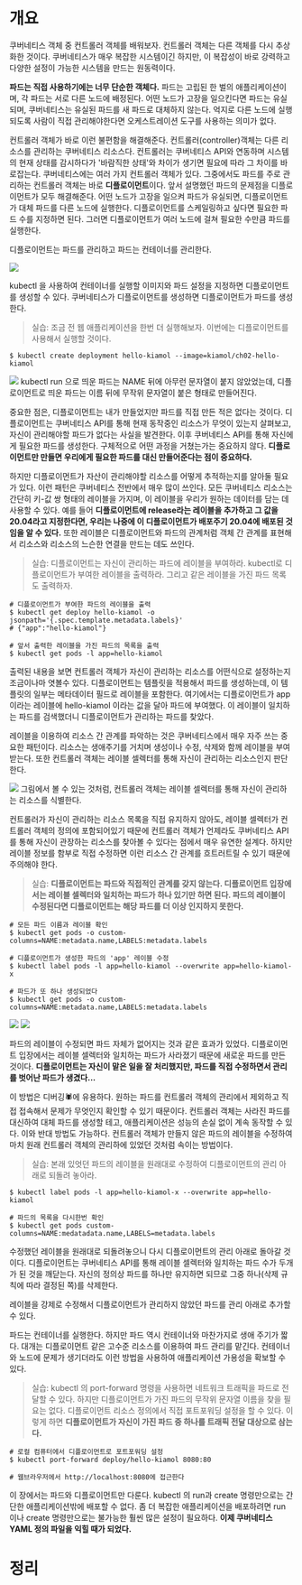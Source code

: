 <!-- Date: 2025-01-22 -->
<!-- Update Date: 2025-01-23 -->
<!-- File ID: 31184adf-c840-43ad-b86d-caf7bfeef552 -->
<!-- Author: Seoyeon Jang -->

# 개요

쿠버네티스 객체 중 컨트롤러 객체를 배워보자. 컨트롤러 객체는 다른 객체를 다시 추상화한 것이다. 쿠버네티스가 매우 복잡한 시스템이긴 하지만, 이 복잡성이 바로 강력하고 다양한 설정이 가능한 시스템을 만드는
원동력이다.

**파드는 직접 사용하기에는 너무 단순한 객체다.** 파드는 고립된 한 벌의 애플리케이션이며, 각 파드는 서로 다른 노드에 배정된다. 어떤 노드가 고장을 일으킨다면 파드는 유실되며, 쿠버네티스는 유실된 파드를 새
파드로 대체하지 않는다. 억지로 다른 노드에 실행되도록 사람이 직접 관리해야한다면 오케스트레이션 도구를 사용하는 의미가 없다.

컨트롤러 객체가 바로 이런 불편함을 해결해준다. 컨트롤러(controller)객체는 다른 리소스를 관리하는 쿠버네티스 리소스다. 컨트롤러는 쿠버네티스 API와 연동하며 시스템의 현재 상태를 감시하다가 '바람직한
상태'와 차이가 생기면 필요에 따라 그 차이를 바로잡는다. 쿠버네티스에는 여러 가지 컨트롤러 객체가 있다. 그중에서도 파드를 주로 관리하는 컨트롤러 객체는 바로 **디플로이먼트**이다. 앞서 설명했던 파드의 문제점을
디플로이먼트가 모두 해결해준다. 어떤 노드가 고장을 일으켜 파드가 유실되면, 디플로이먼트가 대체 파드를 다른 노드에 실행한다. 디플로이먼트를 스케일링하고 싶다면 필요한 파드 수를 지정하면 된다. 그러면 디플로이먼트가
여러 노드에 걸쳐 필요한 수만큼 파드를 실행한다.

디플로이먼트는 파드를 관리하고 파드는 컨테이너를 관리한다.

![](.2.2_컨트롤러_객체와_함께_파드_실행하기_images/8fb3a8f9.png)

kubectl 을 사용하여 컨테이너를 실행할 이미지와 파드 설정을 지정하면 디플로이먼트를 생성할 수 있다. 쿠버네티스가 디플로이먼트를 생성하면 디플로이먼트가 파드를 생성한다.

> 실습: 조금 전 웹 애플리케이션을 한번 더 실행해보자. 이번에는 디플로이먼트를 사용해서 실행할 것이다.

```shell
$ kubectl create deployment hello-kiamol --image=kiamol/ch02-hello-kiamol
```

![](.2.2_컨트롤러_객체와_함께_파드_실행하기_images/723b04ce.png)
kubectl run 으로 띄운 파드는 NAME 뒤에 아무런 문자열이 붙지 않았었는데, 디플로이먼트로 띄운 파드는 이름 뒤에 무작위 문자열이 붙은 형태로 만들어진다.

중요한 점은, 디플로이먼트는 내가 만들었지만 파드를 직접 만든 적은 없다는 것이다. 디플로이먼트는 쿠버네티스 API를 통해 현재 동작중인 리소스가 무엇이 있는지 살펴보고, 자신이 관리해야할 파드가 없다는 사실을
발견한다. 이후 쿠버네티스 API를 통해 자신에게 필요한 파드를 생성한다. 구체적으로 어떤 과정을 거쳤는가는 중요하지 않다. **디플로이먼트만 만들면 우리에게 필요한 파드를 대신 만들어준다는 점이 중요하다.**

하지만 디플로이먼트가 자산이 관리해야할 리소스를 어떻게 추적하는지를 알아둘 필요가 있다. 이런 패턴은 쿠버네티스 전반에서 매우 많이 쓰인다. 모든 쿠버네티스 리소스는 간단히 키-값 쌍 형태의 레이블을 가지며, 이
레이블을 우리가 원하는 데이터를 담는 데 사용할 수 있다. 예를 들어 **디플로이먼트에 release라는 레이블을 추가하고 그 값을 20.04라고 지정한다면, 우리는 나중에 이 디플로이먼트가 배포주기 20.04에
배포된 것임을 알 수 있다.** 또한 레이블은 디플로이먼트와 파드의 관계처럼 객체 간 관계를 표현해서 리소스와 리소스의 느슨한 연결을 만드는 데도 쓰인다.

> 실습: 디플로이먼트는 자신이 관리하는 파드에 레이블을 부여하라. kubectl로 디플로이먼트가 부여한 레이블을 출력하라. 그리고 같은 레이블을 가진 파드 목록도 출력하자.

```shell
# 디플로이먼트가 부여한 파드의 레이블을 출력
$ kubectl get deploy hello-kiamol -o jsonpath='{.spec.template.metadata.labels}'
# {"app":"hello-kiamol"}

# 앞서 출력한 레이블을 가진 파드의 목록을 출력
$ kubectl get pods -l app=hello-kiamol
```

출력된 내용을 보면 컨트롤러 객체가 자신이 관리하는 리소스를 어떤식으로 설정하는지 조금이나마 엿볼수 있다. 디플로이먼트는 템플릿을 적용해서 파드를 생성하는데, 이 템플릿의 일부는 메타데이터 필드로 레이블을 포함한다.
여기에서는 디플로이먼트가 app 이라는 레이블에 hello-kiamol 이라는 값을 달아 파드에 부여했다. 이 레이블이 일치하는 파드를 검색했더니 디플로이먼트가 관리하는 파드를 찾았다.

레이블을 이용하여 리소스 간 관계를 파악하는 것은 쿠버네티스에서 매우 자주 쓰는 중요한 패턴이다. 리소스는 생애주기를 거치며 생성이나 수정, 삭제와 함께 레이블을 부여받는다. 또한 컨트롤러 객체는 레이블 셀렉터를
통해 자신이 관리하는 리소스인지 판단한다.

![](.2.2_컨트롤러_객체와_함께_파드_실행하기_images/f3fa80b2.png)
그림에서 볼 수 있는 것처럼, 컨트롤러 객체는 레이블 셀렉터를 통해 자신이 관리하는 리소스를 식별한다.

컨트롤러가 자신이 관리하는 리소스 목록을 직접 유지하지 않아도, 레이블 셀렉터가 컨트롤러 객체의 정의에 포함되어있기 때문에 컨트롤러 객체가 언제라도 쿠버네티스 API를 통해 자신이 관장하는 리소스를 찾아볼 수 있다는
점에서 매우 유연한 설계다. 하지만 레이블 정보를 함부로 직접 수정하면 이런 리소스 간 관계를 흐트러트릴 수 있기 때문에 주의해야 한다.

> 실습: **디플로이먼트는 파드와 직접적인 관계를 갖지 않는다. 디플로이먼트 입장에서는 레이블 셀렉터와 일치하는 파드가 하나 있기만 하면 된다. 파드의 레이블이 수정된다면 디플로이먼트는 해당 파드를 더 이상
인지하지 못한다.**

```shell
# 모든 파드 이름과 레이블 확인
$ kubectl get pods -o custom-columns=NAME:metadata.name,LABELS:metadata.labels

# 디플로이먼트가 생성한 파드의 'app' 레이블 수정
$ kubectl label pods -l app=hello-kiamol --overwrite app=hello-kiamol-x

# 파드가 또 하나 생성되었다
$ kubectl get pods -o custom-columns=NAME:metadata.name,LABELS:metadata.labels
```

![](.2.2_컨트롤러_객체와_함께_파드_실행하기_images/9ebfcc97.png)
![](.2.2_컨트롤러_객체와_함께_파드_실행하기_images/2644aa7a.png)

파드의 레이블이 수정되면 파드 자체가 없어지는 것과 같은 효과가 있었다. 디플로이먼트 입장에서는 레이블 셀렉터와 일치하는 파드가 사라졌기 때문에 새로운 파드를 만든 것이다. **디플로이먼트는 자신이 맡은 일을 잘
처리했지만, 파드를 직접 수정하면서 관리를 벗어난 파드가 생겼다...**

이 방법은 디버깅🕷️에 유용하다. 원하는 파드를 컨트롤러 객체의 관리에서 제외하고 직접 접속해서 문제가 무엇인지 확인할 수 있기 때문이다. 컨트롤러 객체는 사라진 파드를 대신하여 대체 파드를 생성할 테고,
애플리케이션은 성능의 손실 없이 계속 동작할 수 있다. 이와 반대 방법도 가능하다. 컨트롤러 객체가 만들지 않은 파드의 레이블을 수정하여 마치 원래 컨트롤러 객체의 관리하에 있었던 것처럼 속이는 방법이다.

> 실습: 본래 있엇던 파드의 레이블을 원래대로 수정하여 디플로이먼트의 관리 아래로 되돌려 놓아라.

```shell
$ kubectl label pods -l app=hello-kiamol-x --overwrite app=hello-kiamol

# 파드의 목록을 다시한번 확인
$ kubectl get pods custom-columns=NAME:medatadata.name,LABELS=metadata.labels
```

수정했던 레이블을 원래대로 되돌려놓으니 다시 디플로이먼트의 관리 아래로 돌아갈 것이다. 디플로이먼트는 쿠버네티스 API를 통해 레이블 셀렉터와 일치하는 파드 수가 두개가 된 것을 깨닫는다. 자신의 정의상 파드를
하나만 유지하면 되므로 그중 하나(삭제 규칙에 따라 결정된 쪽)를 삭제한다.

레이블을 강제로 수정해서 디플로이먼트가 관리하지 않았던 파드를 관리 아래로 추가할 수 있다.

파드는 컨테이너를 실행한다. 하지만 파드 역시 컨테이너와 마찬가지로 생애 주기가 짧다. 대개는 디플로이먼트 같은 고수준 리소스를 이용하여 파드 관리를 맡긴다. 컨테이너와 노드에 문제가 생기더라도 이런 방법을 사용하여
애플리케이션 가용성을 확보할 수 있다.

> 실습: kubectl 의 port-forward 명령을 사용하면 네트워크 트래픽을 파드로 전달할 수 있다. 하지만 디플로이먼트가 가진 파드의 무작위 문자열 이름을 찾을 필요는 없다. 디플로이먼트 리소스 정의에서
> 직접 포트포워딩 설정을 할 수 있다. 이렇게 하면 **디플로이먼트가 자신이 가진 파드 중 하나를 트래픽 전달 대상으로 삼는다.**

```shell
# 로컬 컴퓨터에서 디플로이먼트로 포트포워딩 설정
$ kubectl port-forward deploy/hello-kiamol 8080:80

# 웹브라우저에서 http://localhost:8080에 접근한다
```

이 장에서는 파드와 디플로이먼트만 다룬다. kubectl 의 run과 create 명령만으로는 간단한 애플리케이션밖에 배포할 수 없다. 좀 더 복잡한 애플리케이션을 배포하려면 run 이나 create 명령만으로는
불가능한 훨씬 많은 설정이 필요하다. **이제 쿠버네티스 YAML 정의 파일을 익힐 때가 되었다.**

# 정리


